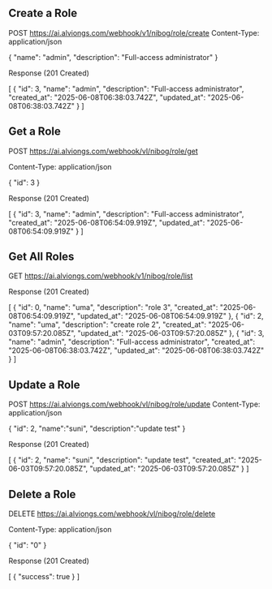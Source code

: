 ## Create a Role

POST https://ai.alviongs.com/webhook/v1/nibog/role/create
Content-Type: application/json

{
  "name": "admin",
  "description": "Full-access administrator"
}

Response (201 Created)

[
  {
    "id": 3,
    "name": "admin",
    "description": "Full-access administrator",
    "created_at": "2025-06-08T06:38:03.742Z",
    "updated_at": "2025-06-08T06:38:03.742Z"
  }
]

## Get a Role

POST https://ai.alviongs.com/webhook/vl/nibog/role/get

Content-Type: application/json

{
    "id": 3
}

Response (201 Created)

[
  {
    "id": 3,
    "name": "admin",
    "description": "Full-access administrator",
    "created_at": "2025-06-08T06:54:09.919Z",
    "updated_at": "2025-06-08T06:54:09.919Z"
  }
]


## Get All Roles


GET https://ai.alviongs.com/webhook/v1/nibog/role/list

Response (201 Created)

[
  {
    "id": 0,
    "name": "uma",
    "description": "role 3",
    "created_at": "2025-06-08T06:54:09.919Z",
    "updated_at": "2025-06-08T06:54:09.919Z"
  },
  {
    "id": 2,
    "name": "uma",
    "description": "create role 2",
    "created_at": "2025-06-03T09:57:20.085Z",
    "updated_at": "2025-06-03T09:57:20.085Z"
  },
  {
    "id": 3,
    "name": "admin",
    "description": "Full-access administrator",
    "created_at": "2025-06-08T06:38:03.742Z",
    "updated_at": "2025-06-08T06:38:03.742Z"
  }
]

## Update a Role

POST https://ai.alviongs.com/webhook/vl/nibog/role/update
Content-Type: application/json

{
    "id": 2,
    "name":"suni",
    "description":"update test"
}

Response (201 Created)

[
  {
    "id": 2,
    "name": "suni",
    "description": "update test",
    "created_at": "2025-06-03T09:57:20.085Z",
    "updated_at": "2025-06-03T09:57:20.085Z"
  }
]


## Delete a Role

DELETE https://ai.alviongs.com/webhook/vl/nibog/role/delete

Content-Type: application/json

{
    "id": "0"
}

Response (201 Created)

[
  {
    "success": true
  }
]








